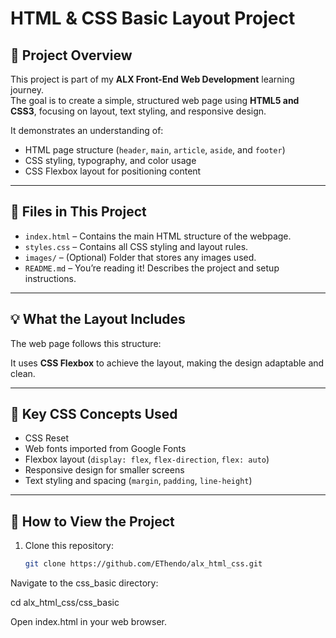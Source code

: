 # HTML & CSS Basic Layout Project

## 📘 Project Overview
This project is part of my **ALX Front-End Web Development** learning journey.  
The goal is to create a simple, structured web page using **HTML5 and CSS3**, focusing on layout, text styling, and responsive design.

It demonstrates an understanding of:
- HTML page structure (`header`, `main`, `article`, `aside`, and `footer`)
- CSS styling, typography, and color usage
- CSS Flexbox layout for positioning content

---

## 🧩 Files in This Project
- `index.html` – Contains the main HTML structure of the webpage.  
- `styles.css` – Contains all CSS styling and layout rules.  
- `images/` – (Optional) Folder that stores any images used.  
- `README.md` – You’re reading it! Describes the project and setup instructions.

---

## 💡 What the Layout Includes
The web page follows this structure:


It uses **CSS Flexbox** to achieve the layout, making the design adaptable and clean.

---

## 🧠 Key CSS Concepts Used
- CSS Reset  
- Web fonts imported from Google Fonts  
- Flexbox layout (`display: flex`, `flex-direction`, `flex: auto`)  
- Responsive design for smaller screens  
- Text styling and spacing (`margin`, `padding`, `line-height`)  

---

## 🚀 How to View the Project
1. Clone this repository:
   ```bash
   git clone https://github.com/EThendo/alx_html_css.git


Navigate to the css_basic directory:

cd alx_html_css/css_basic


Open index.html in your web browser.
